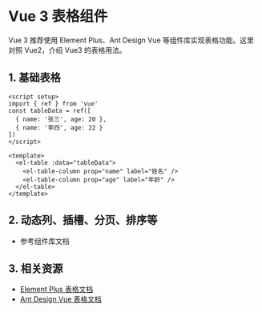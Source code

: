  # Vue 3 表格组件

Vue 3 推荐使用 Element Plus、Ant Design Vue 等组件库实现表格功能。这里对照 Vue2，介绍 Vue3 的表格用法。

## 1. 基础表格

```vue
<script setup>
import { ref } from 'vue'
const tableData = ref([
  { name: '张三', age: 20 },
  { name: '李四', age: 22 }
])
</script>

<template>
  <el-table :data="tableData">
    <el-table-column prop="name" label="姓名" />
    <el-table-column prop="age" label="年龄" />
  </el-table>
</template>
```

## 2. 动态列、插槽、分页、排序等
- 参考组件库文档

## 3. 相关资源
- [Element Plus 表格文档](https://element-plus.org/zh-CN/component/table.html)
- [Ant Design Vue 表格文档](https://www.antdv.com/components/table-cn/)